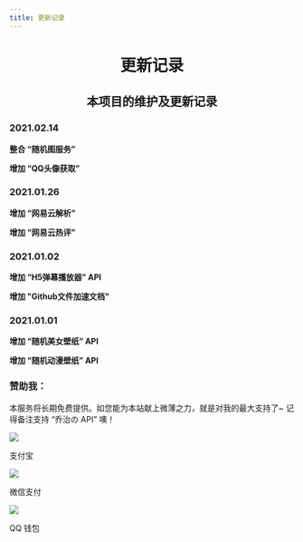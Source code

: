 ```yaml
---
title: 更新记录
---
```


<center>
<h1>更新记录</h1>

<h2>本项目的维护及更新记录</h2>
</center>



<h3>2021.02.14</h3>
<p><strong>整合 “随机图服务” </strong></p>
<p><strong>增加 “QQ头像获取” </strong></p>

<h3>2021.01.26</h3>
<p><strong>增加 “网易云解析”</strong></p>
<p><strong>增加 “网易云热评”</strong></p>

<h3>2021.01.02</h3>
<p><strong>增加 “H5弹幕播放器” API</strong></p>
<p><strong>增加 "Github文件加速文档"</strong></p>

<h3>2021.01.01</h3>
<p><strong>增加 “随机美女壁纸” API</strong></p>
<p><strong>增加 “随机动漫壁纸” API</strong></p>

<h3>赞助我：</h3>
<p>本服务将长期免费提供。如您能为本站献上微薄之力，就是对我的最大支持了~ 记得备注支持 “乔治の API” 噢！</p>
<div class="row center">
            <div class="col-6 col-m-4 center-fixed">
                <img src="https://img.gitcc.cn/admin/TOIMG91f940110022322N.png">
                <p>支付宝</p>
            </div>
            <div class="col-6 col-m-4 center-fixed">
                <img src="https://img.gitcc.cn/admin/TOIMGbf2870110022302N.png">
                <p>微信支付</p>
            </div>
            <div class="col-6 col-m-4 center-fixed">
                <img src="https://img.gitcc.cn/admin/TOIMGd7a3a0110022233N.png">
                <p>QQ 钱包</p>
            </div>
</div>